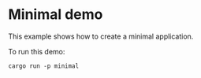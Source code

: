 # Minimal demo

This example shows how to create a minimal application.

To run this demo:

```shell
cargo run -p minimal
```

